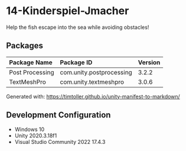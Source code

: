 # 14-Kinderspiel-Jmacher
Help the fish escape into the sea while avoiding obstacles!

## Packages
| Package Name | Package ID | Version |
|:---|:---|:---|
| Post Processing | com.unity.postprocessing | 3.2.2 |
| TextMeshPro | com.unity.textmeshpro | 3.0.6 |

Generated with: https://timtoller.github.io/unity-manifest-to-markdown/

## Development Configuration
- Windows 10
- Unity 2020.3.18f1
- Visual Studio Community 2022 17.4.3
